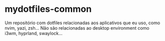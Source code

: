 # mydotfiles-common
Um repositório com dotfiles relacionadas aos aplicativos que eu uso, como nvim, yazi, zsh... Não são relacionadas ao desktop environment como i3wm, hyprland, swaylock...
